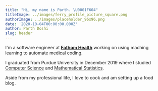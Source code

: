 ```yaml
---
title: "Hi, my name is Parth. \U0001F604"
titleImage: ../images/ferry_profile_picture_square.png
authorImage: ../images/placeholder_96x96.png
date: '2020-10-04T00:00:00.000Z'
author: Parth Doshi
slug: header
---
```

I'm a software engineer at [**Fathom Health**](https://fathomhealth.com) working on using maching learning to automate medical coding.

I graduated from Purdue University in December 2019 where I studied [Computer Science](https://www.cs.purdue.edu/undergraduate/curriculum/track_MI.html) and [Mathematical Statistics](http://catalog.purdue.edu/preview_program.php?catoid=9&poid=10329).

Aside from my professional life, I love to cook and am setting up a food blog.